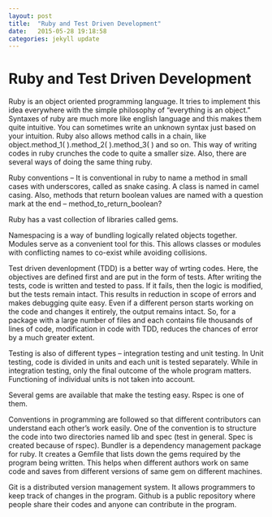 ```yaml
---
layout: post
title:  "Ruby and Test Driven Development"
date:   2015-05-28 19:18:58
categories: jekyll update
---
```

<h1> Ruby and Test Driven Development </h1>


Ruby is an object oriented programming language. It tries to implement this idea everywhere with the simple philosophy of “everything is an object.” Syntaxes of ruby are much more like english language and this makes them quite intuitive. You can sometimes write an unknown syntax just based on your intuition. Ruby also allows method calls in a chain, like object.method_1( ).method_2( ).method_3( ) and so on.  This way of writing codes in ruby crunches the code to quite a smaller size. Also, there are several ways of doing the same thing ruby.

Ruby conventions – It is conventional in ruby to name a method in small cases with underscores, called as snake casing. A class is named in camel casing. Also, methods that return boolean values are named with a question mark at the end – method_to_return_boolean?

Ruby has a vast collection of libraries called gems.

Namespacing is a way of bundling logically related objects together. Modules serve as a convenient tool for this. This allows classes or modules with conflicting names to co-exist while avoiding collisions.

Test driven devenlopment (TDD) is a better way of wrting codes. Here, the objectives are defined first and are put in the form of tests. After writing the tests, code is written and tested to pass. If it fails, then the logic is modified, but the tests remain intact. This results in reduction in scope of errors and makes debugging quite easy. Even if a different person starts working on the code and changes it entirely, the output remains intact. So, for a package with a large number of files and each contains file thousands of lines of code, modification in code with TDD, reduces the chances of error by a much greater extent.

Testing is also of different types – integration testing and unit testing. In Unit testing, code is divided in units and each unit is tested separately. While in integration testing, only the final outcome of the whole program matters. Functioning of individual units is not taken into account.

Several gems are available that make the testing easy. Rspec is one of them.

Conventions in programming are followed so that different contributors can understand each other’s work easily. One of the convention is to structure the code into two directories named lib and spec (test in general. Spec is created because of rspec). Bundler is a dependency management package for ruby. It creates a Gemfile that lists down the gems required by the program being written. This helps when different authors work on same code and saves from different versions of same gem on different machines.

Git is a distributed version management system. It allows programmers to keep track of changes in the program. Github is a public repository where people share their codes and anyone can contribute in the program.
